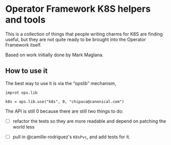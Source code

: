 # Operator Framework K8S helpers and tools

This is a collection of things that people writing charms for K8S are finding
useful, but they are not quite ready to be brought into the Operator Framework
itself.

Based on work initially done by Mark Maglana.

## How to use it

The best way to use it is via the “opslib” mechanism,

    improt ops.lib

    k8s = ops.lib.use("k8s", 0, "chipaca@canonical.com")

The API is still 0 because there are still two things to do:

* [ ] refactor the tests so they are more readable and depend on
      patching the world less

* [ ] pull in @camille-rodriguez's `K8sPvc`, and add tests for it.
